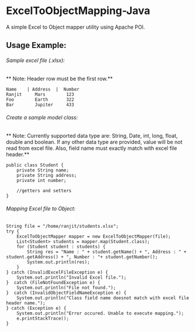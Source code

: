 # ExcelToObjectMapping-Java
A simple Excel to Object mapper utility using Apache POI.

## Usage Example:

###### Sample excel file (.xlsx):
** Note: Header row must be the first row.** 
```
Name    | Address  |  Number
Ranjit     Mars        123
Foo        Earth       322
Bar        Jupiter     433
```

###### Create a sample model class:

** Note: Currently supported data type are: String, Date, int, long, float, double and boolean. If any other data type are provided, value will be not read from excel file. Also, field name must exactly match with excel file header.**
```
public class Student {
    private String name;
    private String address;
    private int number;
    
    //getters and setters
}
```
###### Mapping Excel file to Object:
```
String file = "/home/ranjit/students.xlsx";
try {
    ExcelToObjectMapper mapper = new ExcelToObjectMapper(file);
    List<Student> students = mapper.map(Student.class);
    for (Student student : students) {
        String res = "Name : " + student.getName() + ", Address : " + student.getAddress() + ", Number : "+ student.getNumber();
        System.out.println(res);
    }
} catch (InvalidExcelFileException e) {
    System.out.println("Invalid Excel file.");
}  catch (FileNotFoundException e) {
    System.out.println("File not found.");
}  catch (InvalidObjectFieldNameException e) {
    System.out.println("Class field name doesnot match with excel file header name.");
} catch (Exception e) {
    System.out.println("Error occured. Unable to execute mapping.");
    e.printStackTrace();
}
```

